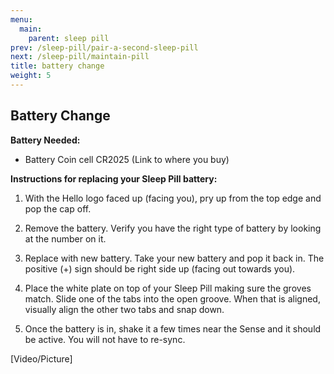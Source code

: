 ```yaml
---
menu:
  main:
    parent: sleep pill
prev: /sleep-pill/pair-a-second-sleep-pill
next: /sleep-pill/maintain-pill
title: battery change
weight: 5
---
```


## Battery Change

**Battery Needed:**


- Battery Coin cell CR2025 (Link to where you buy)


**Instructions for replacing your Sleep Pill battery:**


1. With the Hello logo faced up (facing you), pry up from the top edge and pop the cap off.

2. Remove the battery. Verify you have the right type of battery by looking at the number on it.

3. Replace with new battery. Take your new battery and pop it back in. The positive (+) sign should be right side up (facing out towards you).

4. Place the white plate on top of your Sleep Pill making sure the groves match.  Slide one of the tabs into the open groove. When that is aligned, visually align the other two tabs and snap down.

5. Once the battery is in, shake it a few times near the Sense and it should be active. You will not have to re-sync.


[Video/Picture]
